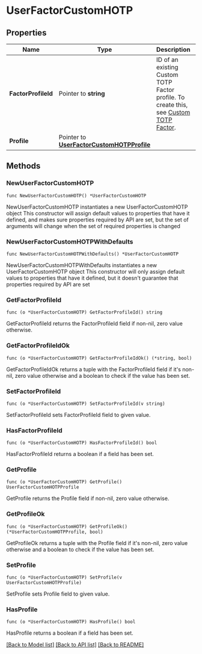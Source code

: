 # UserFactorCustomHOTP

## Properties

Name | Type | Description | Notes
------------ | ------------- | ------------- | -------------
**FactorProfileId** | Pointer to **string** | ID of an existing Custom TOTP Factor profile. To create this, see [Custom TOTP Factor](https://help.okta.com/okta_help.htm?id&#x3D;ext-mfa-totp). | [optional] 
**Profile** | Pointer to [**UserFactorCustomHOTPProfile**](UserFactorCustomHOTPProfile.md) |  | [optional] 

## Methods

### NewUserFactorCustomHOTP

`func NewUserFactorCustomHOTP() *UserFactorCustomHOTP`

NewUserFactorCustomHOTP instantiates a new UserFactorCustomHOTP object
This constructor will assign default values to properties that have it defined,
and makes sure properties required by API are set, but the set of arguments
will change when the set of required properties is changed

### NewUserFactorCustomHOTPWithDefaults

`func NewUserFactorCustomHOTPWithDefaults() *UserFactorCustomHOTP`

NewUserFactorCustomHOTPWithDefaults instantiates a new UserFactorCustomHOTP object
This constructor will only assign default values to properties that have it defined,
but it doesn't guarantee that properties required by API are set

### GetFactorProfileId

`func (o *UserFactorCustomHOTP) GetFactorProfileId() string`

GetFactorProfileId returns the FactorProfileId field if non-nil, zero value otherwise.

### GetFactorProfileIdOk

`func (o *UserFactorCustomHOTP) GetFactorProfileIdOk() (*string, bool)`

GetFactorProfileIdOk returns a tuple with the FactorProfileId field if it's non-nil, zero value otherwise
and a boolean to check if the value has been set.

### SetFactorProfileId

`func (o *UserFactorCustomHOTP) SetFactorProfileId(v string)`

SetFactorProfileId sets FactorProfileId field to given value.

### HasFactorProfileId

`func (o *UserFactorCustomHOTP) HasFactorProfileId() bool`

HasFactorProfileId returns a boolean if a field has been set.

### GetProfile

`func (o *UserFactorCustomHOTP) GetProfile() UserFactorCustomHOTPProfile`

GetProfile returns the Profile field if non-nil, zero value otherwise.

### GetProfileOk

`func (o *UserFactorCustomHOTP) GetProfileOk() (*UserFactorCustomHOTPProfile, bool)`

GetProfileOk returns a tuple with the Profile field if it's non-nil, zero value otherwise
and a boolean to check if the value has been set.

### SetProfile

`func (o *UserFactorCustomHOTP) SetProfile(v UserFactorCustomHOTPProfile)`

SetProfile sets Profile field to given value.

### HasProfile

`func (o *UserFactorCustomHOTP) HasProfile() bool`

HasProfile returns a boolean if a field has been set.


[[Back to Model list]](../README.md#documentation-for-models) [[Back to API list]](../README.md#documentation-for-api-endpoints) [[Back to README]](../README.md)


